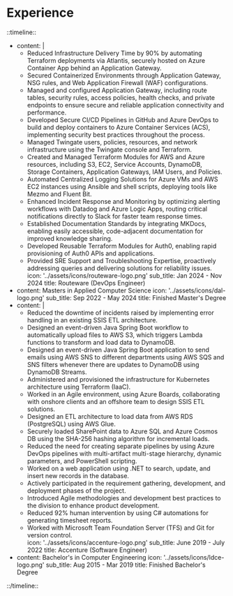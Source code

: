 # Experience  

::timeline::

- content: |
    - Reduced Infrastructure Delivery Time by 90% by automating Terraform deployments via Atlantis, securely hosted on Azure Container App behind an Application Gateway.  
    - Secured Containerized Environments through Application Gateway, NSG rules, and Web Application Firewall (WAF) configurations.  
    - Managed and configured Application Gateway, including route tables, security rules, access policies, health checks, and private endpoints to ensure secure and reliable application connectivity and performance.  
    - Developed Secure CI/CD Pipelines in GitHub and Azure DevOps to build and deploy containers to Azure Container Services (ACS), implementing security best practices throughout the process.  
    - Managed Twingate users, policies, resources, and network infrastructure using the Twingate console and Terraform.  
    - Created and Managed Terraform Modules for AWS and Azure resources, including S3, EC2, Service Accounts, DynamoDB, Storage Containers, Application Gateways, IAM Users, and Policies.  
    - Automated Centralized Logging Solutions for Azure VMs and AWS EC2 instances using Ansible and shell scripts, deploying tools like Mezmo and Fluent Bit.  
    - Enhanced Incident Response and Monitoring by optimizing alerting workflows with Datadog and Azure Logic Apps, routing critical notifications directly to Slack for faster team response times.  
    - Established Documentation Standards by integrating MKDocs, enabling easily accessible, code-adjacent documentation for improved knowledge sharing.  
    - Developed Reusable Terraform Modules for Auth0, enabling rapid provisioning of Auth0 APIs and applications.  
    - Provided SRE Support and Troubleshooting Expertise, proactively addressing queries and delivering solutions for reliability issues.  
  icon: '../assets/icons/routeware-logo.png'
  sub_title: Jan 2024 - Nov 2024
  title: Routeware (DevOps Engineer)
- content: Masters in Applied Computer Science
  icon: '../assets/icons/dal-logo.png'
  sub_title: Sep 2022 - May 2024
  title: Finished Master's Degree
- content: |
    - Reduced the downtime of incidents raised by implementing error handling in an existing SSIS ETL architecture.  
    - Designed an event-driven Java Spring Boot workflow to automatically upload files to AWS S3, which triggers Lambda functions to transform and load data to DynamoDB.  
    - Designed an event-driven Java Spring Boot application to send emails using AWS SNS to different departments using AWS SQS and SNS filters whenever there are updates to DynamoDB using DynamoDB Streams.  
    - Administered and provisioned the infrastructure for Kubernetes architecture using Terraform (IaaC).  
    - Worked in an Agile environment, using Azure Boards, collaborating with onshore clients and an offshore team to design SSIS ETL solutions.  
    - Designed an ETL architecture to load data from AWS RDS (PostgreSQL) using AWS Glue.  
    - Securely loaded SharePoint data to Azure SQL and Azure Cosmos DB using the SHA-256 hashing algorithm for incremental loads.  
    - Reduced the need for creating separate pipelines by using Azure DevOps pipelines with multi-artifact multi-stage hierarchy, dynamic parameters, and PowerShell scripting.  
    - Worked on a web application using .NET to search, update, and insert new records in the database.  
    - Actively participated in the requirement gathering, development, and deployment phases of the project.  
    - Introduced Agile methodologies and development best practices to the division to enhance product development.  
    - Reduced 92% human intervention by using C# automations for generating timesheet reports.  
    - Worked with Microsoft Team Foundation Server (TFS) and Git for version control.  
  icon: '../assets/icons/accenture-logo.png'
  sub_title: June 2019 - July 2022
  title: Accenture (Software Engineer)
- content: Bachelor's in Computer Engineering
  icon: '../assets/icons/ldce-logo.png'
  sub_title: Aug 2015 - Mar 2019
  title: Finished Bachelor's Degree

::/timeline::
